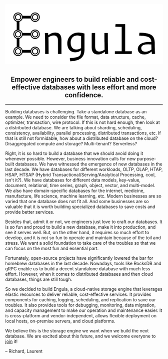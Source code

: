 # ![Engula](images/logo-wide.png)

<div style="text-align:center">
    <h2>Empower engineers to build reliable and cost-effective databases with less effort and more confidence.</h2>
</div>

---

Building databases is challenging.
Take a standalone database as an example.
We need to consider the file format, data structure, cache, optimizer, transaction, wire protocol.
If this is not hard enough, then look at a distributed database.
We are talking about sharding, scheduling, consistency, availability, parallel processing, distributed transactions, etc.
If that is still not formidable, how about a distributed database on the cloud?
Disaggregated compute and storage? Multi-tenant? Serverless?

Right, it is so hard to build a database that we should avoid doing it whenever possible.
However, business innovation calls for new purpose-built databases.
We have witnessed the emergence of new databases in the last decade.
We have databases for different workloads, OLTP, OLAP, HTAP, HSAP, HTSAP (Hybrid Transactional/Serving/Analytical Processing, cool, isn't it?).
We have databases for different data models, key-value, document, relational, time series, graph, object, vector, and multi-model.
We also have domain-specific databases for the internet, medicine, manufacture, life science, machine learning, etc.
Modern businesses are so varied that one database does not fit all.
And some businesses are so valuable that it is worth building specialized databases to save costs and provide better services.

Besides that, admit it or not, we engineers just love to craft our databases.
It is so fun and proud to build a new database, make it into production, and see it serves well.
But, on the other hand, it requires so much effort to develop, and it is not so fun to operate and maintain because of the toil and stress.
We want a solid foundation to take care of the troubles so that we can focus on the most fun and essential part.

Fortunately, open-source projects have significantly lowered the bar for homebrew databases in the last decade.
Nowadays, tools like RocksDB and gRPC enable us to build a decent standalone database with much less effort.
However, when it comes to distributed databases and then cloud databases, things are still tough.

So we decided to build Engula, a cloud-native storage engine that leverages elastic resources to deliver reliable, cost-effective services.
It provides components for caching, logging, scheduling, and replication to save our troubles.
It also provides tools for debugging, monitoring, data migration, and capacity management to make our operation and maintenance easier.
It is cross-platform and vendor-independent, allows flexible deployment on local hosts, on-premise servers, and cloud platforms.

We believe this is the storage engine we want when we build the next database.
We are excited about this future, and we welcome everyone to [join](https://github.com/engula/engula) it!

– Richard, Laurent
